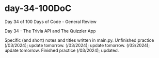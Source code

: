 # day-34-100DoC
Day 34 of 100 Days of Code - General Review

Day 34 - The Trivia API and The Quizzler App

Specific (and short) notes and titles written in main.py. 
  Unfinished practice (/03/2024); update tomorrow.
                      (/03/2024); update tomorrow.
                      (/03/2024); update tomorrow.
    Finished practice (/03/2024); updated.
